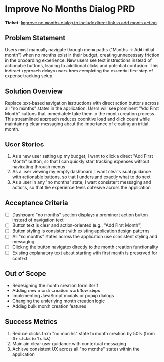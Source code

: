 # Improve No Months Dialog PRD

**Ticket**: [Improve no months dialog to include direct link to add month action](https://github.com/MarcinOrlowski/pyggy-expense-tracker/issues/131)

## Problem Statement

Users must manually navigate through menu paths ("Months → Add initial month") when no months exist in their budget, creating unnecessary friction in the onboarding experience. New users see text instructions instead of actionable buttons, leading to additional clicks and potential confusion. This indirect approach delays users from completing the essential first step of expense tracking setup.

## Solution Overview

Replace text-based navigation instructions with direct action buttons across all "no months" states in the application. Users will see prominent "Add First Month" buttons that immediately take them to the month creation process. This streamlined approach reduces cognitive load and click count while maintaining clear messaging about the importance of creating an initial month.

## User Stories

1. As a new user setting up my budget, I want to click a direct "Add First Month" button, so that I can quickly start tracking expenses without navigating through menus
2. As a user viewing my empty dashboard, I want clear visual guidance with actionable buttons, so that I understand exactly what to do next
3. As a user in any "no months" state, I want consistent messaging and actions, so that the experience feels cohesive across the application

## Acceptance Criteria

- [ ] Dashboard "no months" section displays a prominent action button instead of navigation text
- [ ] Button text is clear and action-oriented (e.g., "Add First Month")
- [ ] Button styling is consistent with existing application design patterns
- [ ] All "no months" states across the application use consistent styling and messaging
- [ ] Clicking the button navigates directly to the month creation functionality
- [ ] Existing explanatory text about starting with first month is preserved for context

## Out of Scope

- Redesigning the month creation form itself
- Adding new month creation workflow steps
- Implementing JavaScript modals or popup dialogs
- Changing the underlying month creation logic
- Adding bulk month creation features

## Success Metrics

1. Reduce clicks from "no months" state to month creation by 50% (from 3+ clicks to 1 click)
2. Maintain clear user guidance with contextual messaging
3. Achieve consistent UX across all "no months" states within the application